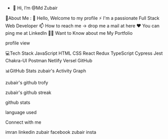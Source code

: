 - 👋 Hi, I’m @Md Zubair



💫About Me :
👋 Hello, Welcome to my profile
⚡ I'm a passionate Full Stack Web Developer
📫 How to reach me -> drop me a mail at here
❤️ You can ping me at LinkedIn
👨‍💻 Want to Know about me My Portfolio


profile view

💻Tech Stack
JavaScript HTML CSS React Redux TypeScript Cypress Jest Chakra-UI Postman Netlify Versel GitHub

📊GitHub Stats
zubair's Activity Graph

zubair's github trofy


zubair's github streak


github stats


language used



Connect with me

imran linkedin zubair facebook zubair insta
